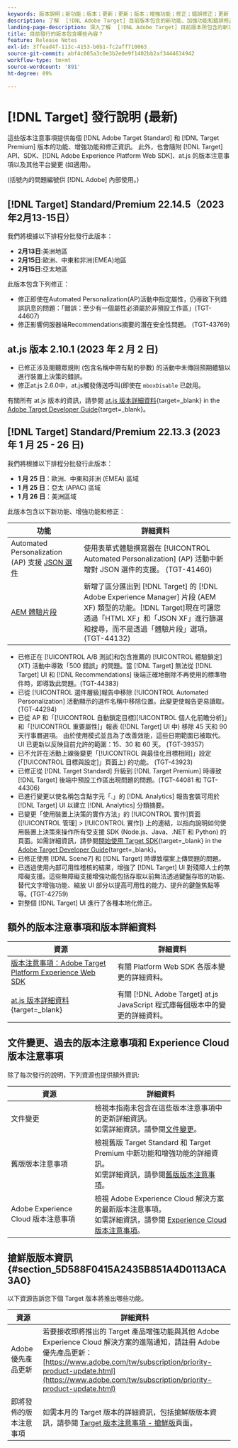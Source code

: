 ```yaml
---
keywords: 版本說明；新功能；版本；更新；更新；版本；增強功能；修正；錯誤修正；更新
description: 了解  [!DNL Adobe Target] 目前版本包含的新功能、加強功能和錯誤修正，其中包括 SDK、API 和 JavaScript 程式庫。
landing-page-description: 深入了解  [!DNL Adobe Target] 目前版本所包含的新功能、增強功能和修正。
title: 目前發行的版本包含哪些內容？
feature: Release Notes
exl-id: 3ffead4f-113c-4153-b0b1-fc2aff710063
source-git-commit: abf4c005a3c0e3b2e0e9f1402bb2af3444634942
workflow-type: tm+mt
source-wordcount: '891'
ht-degree: 89%

---
```


# [!DNL Target] 發行說明 (最新)

這些版本注意事項提供每個 [!DNL Adobe Target Standard] 和 [!DNL Target Premium] 版本的功能、增強功能和修正資訊。 此外，也會隨附 [!DNL Target] API、SDK、[!DNL Adobe Experience Platform Web SDK]、at.js 的版本注意事項以及其他平台變更 (如適用)。

(括號內的問題編號供 [!DNL Adobe] 內部使用。)

## [!DNL Target] Standard/Premium 22.14.5（2023年2月13-15日）

我們將根據以下排程分批發行此版本：

* **2月13日**:美洲地區
* **2月15日**:歐洲、中東和非洲(EMEA)地區
* **2月15日**:亞太地區

此版本包含下列修正：

* 修正即使在Automated Personalization(AP)活動中指定屬性，仍導致下列錯誤訊息的問題：「錯誤：至少有一個屬性必須屬於非預設工作區」(TGT-44607)
* 修正影響伺服器端Recommendations摘要的潛在安全性問題。 (TGT-43769)

## at.js 版本 2.10.1 (2023 年 2 月 2 日)

* 已修正涉及閱聽眾規則 (包含名稱中帶有點的參數) 的活動中未傳回預期體驗以進行裝置上決策的錯誤。
* 修正at.js 2.6.0中，at.js觸發傳送呼叫(即使在 `mboxDisable` 已啟用。

有關所有 at.js 版本的資訊，請參閱 [at.js 版本詳細資料](https://developer.adobe.com/target/implement/client-side/atjs/target-atjs-versions/){target=_blank} in the [Adobe Target Developer Guide](https://developer.adobe.com/target/){target=_blank}。

## [!DNL Target] Standard/Premium 22.13.3 (2023 年 1 月 25 - 26 日)

我們將根據以下排程分批發行此版本：

* **1 月 25 日**：歐洲、中東和非洲 (EMEA) 區域
* **1 月 25 日**：亞太 (APAC) 區域
* **1 月 26 日**：美洲區域

此版本包含以下新功能、增強功能和修正：

| 功能 | 詳細資料 |
| --- | --- |
| Automated Personalization (AP) 支援 [JSON 選件](/help/main/c-experiences/c-manage-content/create-json-offer.md) | 使用表單式體驗撰寫器在 [!UICONTROL Automated Personalization] (AP) 活動中新增對 JSON 選件的支援。 (TGT-41460) |
| [AEM 體驗片段](/help/main/c-experiences/c-manage-content/aem-experience-fragments.md) | 新增了區分匯出到 [!DNL Target] 的 [!DNL Adobe Experience Manager] 片段 (AEM XF) 類型的功能。[!DNL Target]現在可讓您透過「HTML XF」和「JSON XF」進行篩選和搜尋，而不是透過「體驗片段」選項。(TGT-44132) |

* 已修正在 [!UICONTROL A/B 測試]和包含推薦的 [!UICONTROL  體驗鎖定] (XT) 活動中導致「500 錯誤」的問題。當 [!DNL Target] 無法從 [!DNL Target] UI 和 [!DNL Recommendations] 後端正確地刪除不再使用的標準物件時，即導致此問題。(TGT-44383)
* 已從 [!UICONTROL  選件層級]報告中移除 [!UICONTROL Automated Personalization] 活動顯示的選件名稱中移除位置。此變更使報告更易讀取。(TGT-44294)
* 已從 AP 和「[!UICONTROL 自動鎖定目標][!UICONTROL 個人化前瞻分析]」和「[!UICONTROL 重要屬性]」報表 ([!DNL Target] UI 中) 移除 45 天和 90 天行事曆選項。 由於使用模式並且為了改善效能，這些日期範圍已被取代。 UI 已更新以反映目前允許的範圍：15、30 和 60 天。 (TGT-39357)
* 已不允許在活動上線後變更「[!UICONTROL 與最佳化目標相同]」設定 (「[!UICONTROL 目標與設定]」頁面上) 的功能。 (TGT-43923)
* 已修正從 [!DNL Target Standard] 升級到 [!DNL Target Premium] 時導致 [!DNL Target] 後端中預設工作區出現問題的問題。(TGT-44081 和 TGT-44306)
* 已進行變更以使名稱包含點字元「.」的 [!DNL Analytics] 報告套裝可用於 [!DNL Target] UI 以建立 [!DNL Analytics] 分類摘要。
* 已變更「使用裝置上決策的實作方法」的 [!UICONTROL 實作]頁面 ([!UICONTROL 管理] > [!UICONTROL 實作]) 上的連結，以指向說明如何使用裝置上決策來操作所有受支援 SDK (Node.js、Java、.NET 和 Python) 的頁面。如需詳細資訊，請參閱[開始使用 Target SDK](https://developer.adobe.com/target/implement/server-side/sdk-guides/getting-started/){target=_blank} in the [Adobe Target Developer Guide](https://developer.adobe.com/target/){target=_blank}。
* 已修正使用 [!DNL Scene7] 和 [!DNL Target] 時導致檔案上傳問題的問題。
* 已透過使用內部可用性稽核的結果，增強了 [!DNL Target] UI 對殘障人士的無障礙支援。這些無障礙支援增強功能包括存取以前無法透過鍵盤存取的功能、替代文字增強功能、縮放 UI 部分以提高可用性的能力、提升的鍵盤焦點等等。(TGT-42759)
* 對整個 [!DNL Target] UI 進行了各種本地化修正。

## 額外的版本注意事項和版本詳細資料

| 資源 | 詳細資料 |
|--- |--- |
| [版本注意事項：Adobe Target Platform Experience Web SDK](https://experienceleague.adobe.com/docs/experience-platform/edge/release-notes.html?lang=zh-Hant) | 有關 Platform Web SDK 各版本變更的詳細資料。 |
| [at.js 版本詳細資料](https://developer.adobe.com/target/implement/client-side/atjs/target-atjs-versions/){target=_blank} | 有關 [!DNL Adobe Target] at.js JavaScript 程式庫每個版本中的變更的詳細資料。 |

## 文件變更、過去的版本注意事項和 Experience Cloud 版本注意事項

除了每次發行的說明，下列資源也提供額外資訊:

| 資源 | 詳細資料 |
|--- |--- |
| 文件變更 | 檢視本指南未包含在這些版本注意事項中的更新詳細資訊。<br>如需詳細資訊，請參閱[文件變更](/help/main/r-release-notes/doc-change.md#reference_366123CF00994BACBBF9BBDF2C4D840C)。 |
| 舊版版本注意事項 | 檢視舊版 Target Standard 和 Target Premium 中新功能和增強功能的詳細資訊。<br>如需詳細資訊，請參閱[舊版版本注意事項](/help/main/r-release-notes/release-notes-for-previous-releases.md)。 |
| Adobe Experience Cloud 版本注意事項 | 檢視 Adobe Experience Cloud 解決方案的最新版本注意事項。<br>如需詳細資訊，請參閱 [Experience Cloud 版本注意事項](https://experienceleague.adobe.com/docs/release-notes/experience-cloud/current.html?lang=zh-Hant)。 |

## 搶鮮版版本資訊 {#section_5D588F0415A2435B851A4D0113ACA3A0}

以下資源告訴您下個 Target 版本將推出哪些功能。

| 資源 | 詳細資料 |
|--- |--- |
| Adobe 優先產品更新 | 若要接收即將推出的 Target 產品增強功能與其他 Adobe Experience Cloud 解決方案的進階通知，請註冊 Adobe 優先產品更新：<br>[https://www.adobe.com/tw/subscription/priority-product-update.html](https://www.adobe.com/tw/subscription/priority-product-update.html) |
| 即將發佈的版本注意事項 | 如需本月的 Target 版本的詳細資訊，包括搶鮮版版本資訊，請參閱 [Target 版本注意事項 - 搶鮮版](/help/main/r-release-notes/target-release-notes.md)頁面。 |
